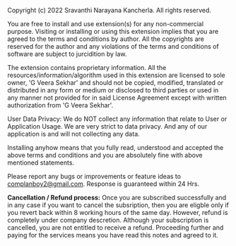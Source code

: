 
Copyright (c) 2022 Sravanthi Narayana Kancherla. All rights reserved.

You are free to install and use extension(s) for any non-commercial purpose. Visiting or installing or using 
this extension implies that you are agreed to the terms and conditions by author. All the copyrights are reserved for the author and any violations of the terms and conditions of software are subject to jurcidition by law.
 
The extension contains proprietary information. All the resources/information/algorithm used in this extension are 
licensed to sole owner, 'G Veera Sekhar' and should not be copied, modified, translated or distributed in any form or medium
or disclosed to third parties or used in any manner not provided for in said License Agreement except with 
written authorization from 'G Veera Sekhar'.

User Data Privacy:
We do NOT collect any information that relate to User or Application Usage. We are very strict to data privacy. And any of our application is and will not collecting any data.

Installing anyhow means that you fully read, understood and accepted the above terms and conditions and you are absolutely fine with above mentioned statements. 

Please report any bugs or improvements or feature ideas to complanboy2@gmail.com. Response is guaranteed within 24 Hrs.

**Cancellation / Refund process:**
Once you are subscribed successfully and in any case if you want to cancel the subsription, then you are eligble only if you revert back within 8 working hours of the same day. However, refund is completely under company descretion. Although your subscription is cancelled, you are not entitled to receive a refund. Proceeding further and paying for the services means you have read this notes and agreed to it.
